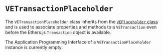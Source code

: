 # `VETransactionPlaceholder`

The `VETransactionPlaceholder` class inherits from the [`VEPlaceholder` class](/guide/ethers-proxies/advanced/apis-in-depth/placeholders/ve-placeholder) and is used to associate properties and methods to a `VETransaction` even before the Ethers.js `Transaction` object is available.

The Application Programming Interface of a `VETransactionPlaceholder` instance is currently empty.

